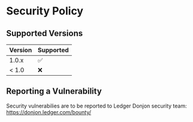 # Security Policy

## Supported Versions

| Version | Supported          |
| ------- | ------------------ |
| 1.0.x   | :white_check_mark: |
| < 1.0   | :x:                |

## Reporting a Vulnerability

Security vulnerabilies are to be reported to Ledger Donjon security team: https://donjon.ledger.com/bounty/
